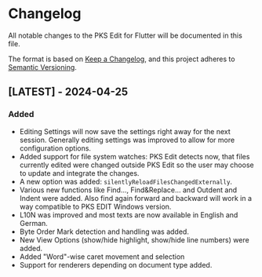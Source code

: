 # Changelog

All notable changes to the PKS Edit for Flutter will be documented in this file.

The format is based on [Keep a Changelog](https://keepachangelog.com/en/1.0.0/),
and this project adheres to [Semantic Versioning](https://semver.org/spec/v2.0.0.html).

## [LATEST] - 2024-04-25

### Added
- Editing Settings will now save the settings right away for the next session. Generally editing settings was
  improved to allow for more configuration options.
- Added support for file system watches: PKS Edit detects now, that files currently edited were changed outside
  PKS Edit so the user may choose to update and integrate the changes. 
- A new option was added: `silentlyReloadFilesChangedExternally`.
- Various new functions like Find..., Find&Replace... and Outdent and Indent were added. Also find again
  forward and backward will work in a way compatible to PKS EDIT Windows version.
- L10N was improved and most texts are now available in English and German.
- Byte Order Mark detection and handling was added.
- New View Options (show/hide highlight, show/hide line numbers) were added.
- Added "Word"-wise caret movement and selection
- Support for renderers depending on document type added.

